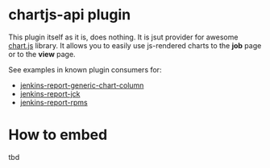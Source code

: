# chartjs-api plugin

This plugin itself as it is, does nothing. It is jsut provider for awesome [chart.js](https://www.chartjs.org/docs/latest/) library.
It allows you to easily use js-rendered charts to the **job** page or to the **view** page.

See examples in known plugin consumers for:
 * [jenkins-report-generic-chart-column](https://github.com/judovana/jenkins-report-generic-chart-column#view-summary)
 * [jenkins-report-jck](https://github.com/judovana/jenkins-report-jtreg#project-details)
 * [jenkins-report-rpms](https://github.com/judovana/jenkins-report-diff#project)

# How to embed
 tbd

